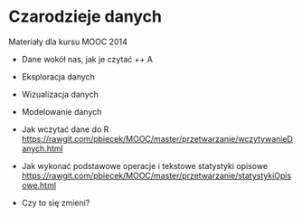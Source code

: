 Czarodzieje danych
==================

Materiały dla kursu MOOC 2014

+ Dane wokół nas, jak je czytać
++ A

+ Eksploracja danych

+ Wizualizacja danych

+ Modelowanie danych








+ Jak wczytać dane do R
https://rawgit.com/pbiecek/MOOC/master/przetwarzanie/wczytywanieDanych.html

+ Jak wykonać podstawowe operacje i tekstowe statystyki opisowe
https://rawgit.com/pbiecek/MOOC/master/przetwarzanie/statystykiOpisowe.html

+ Czy to się zmieni?

